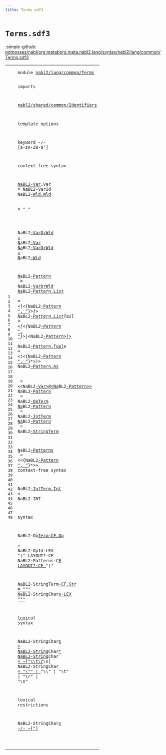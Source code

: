 ```yaml
---
title: Terms.sdf3
---
```


# `Terms.sdf3`

:simple-github: [pdmosses/nabl/org.metaborg.meta.nabl2.lang/syntax/nabl2/lang/common/Terms.sdf3]

[pdmosses/nabl/org.metaborg.meta.nabl2.lang/syntax/nabl2/lang/common/Terms.sdf3]: https://github.com/pdmosses/nabl/blob/master/org.metaborg.meta.nabl2.lang/syntax/nabl2/lang/common/Terms.sdf3 "The source file on GitHub"

<div class="sdf3"><table class="highlighttable"><tbody><tr><td class="linenos"><div class="linenodiv"><pre><span></span>1
2
3
4
5
6
7
8
9
10
11
12
13
14
15
16
17
18
19
20
21
22
23
24
25
26
27
28
29
30
31
32
33
34
35
36
37
38
39
40
41
42
43
44
45
46
47
48
</pre></div></td>
<td class="code"><pre><code><span class="keyword">module</span> <a href="../../rules/CGen.sdf3#nabl2/lang/common/Terms_201_224" id="nabl2/lang/common/Terms_7_30" title="Referenced at ../../rules/CGen.sdf3 line 11">nabl2/lang/common/Terms</a>

<span class="keyword">imports</span>

  <a href="../../../../../../../file:/Users/pdm/eclipse/spoofax-dev/Eclipse.app/Contents/Eclipse/plugins/org.metaborg.meta.nabl2.shared.eclipse_2.6.0.20230609-133100-master/target/unpacked/latest/syntax/nabl2/shared/common/Identifiers.sdf3#nabl2/shared/common/Identifiers_7_38" id="nabl2/shared/common/Identifiers_43_74" title="Defined at ../../../../../../../file:/Users/pdm/eclipse/spoofax-dev/Eclipse.app/Contents/Eclipse/plugins/org.metaborg.meta.nabl2.shared.eclipse_2.6.0.20230609-133100-master/target/unpacked/latest/syntax/nabl2/shared/common/Identifiers.sdf3 line 1">nabl2/shared/common/Identifiers</a>

<span class="keyword">template options</span>

  <span class="keyword">keyword</span> -/- [<span class="cons_Regular">a</span>-<span class="cons_Regular">z</span><span class="cons_Regular">A</span>-<span class="cons_Regular">Z</span><span class="cons_Regular">0</span>-<span class="cons_Regular">9</span>\']

<span class="keyword">context-free syntax</span>

  <a href="#NaBL2-Var_514_523" id="NaBL2-Var_146_155" title="Referenced at line 23; ../Injections.sdf3 line 41; ../../rules/CGen.sdf3 line 38">NaBL2-Var</a>.<span class="cons_Constructor"><span id="Var_156_159" title="Not referenced locally, nor via imports">Var</span></span>   = <span class="keyword">NaBL</span>2-VarId
  Na<span class="keyword">BL</span>2<a href="#NaBL2-Wld_251_260" id="NaBL2-Wld_178_187" title="Referenced at line 17">-Wld.Wld </a> <span class="cons_Constructor"><span id="Wld_188_191" title="Not referenced locally, nor via imports"> = </span></span>"_"

<span class="cons_Lit">  N</span><span class="keyword">aBL</span>2<a href="#NaBL2-VarOrWld_289_303" id="NaBL2-VarOrWld_203_217" title="Referenced at line 19; ../../rules/CGen.sdf3 line 47">-VarOrWld  = N</a><span class="keyword">aBL</span>2<a href="#NaBL2-Var_146_155" id="NaBL2-Var_221_230" title="Defined at line 13">-Var
  Na</a><span class="keyword">BL</span>2<a href="#NaBL2-VarOrWld_289_303" id="NaBL2-VarOrWld_233_247" title="Referenced at line 19; ../../rules/CGen.sdf3 line 47">-VarOrWld  = N</a><span class="keyword">aBL</span>2<a href="#NaBL2-Wld_178_187" id="NaBL2-Wld_251_260" title="Defined at line 14">-Wld

  N</a><span class="keyword">aBL</span>2<a href="#NaBL2-Pattern_698_711" id="NaBL2-Pattern_264_277" title="Referenced at line 28; ../../rules/CGen.sdf3 line 32">-Pattern     </a>     = <span class="keyword">NaBL</span>2<a href="#NaBL2-VarOrWld_203_217" id="NaBL2-VarOrWld_289_303" title="Defined at line 16, 17">-VarOrWld
  Na</a><span class="keyword">BL</span>2<a href="#NaBL2-Pattern_698_711" id="NaBL2-Pattern_306_319" title="Referenced at line 28; ../../rules/CGen.sdf3 line 32">-Pattern.List</a> <span class="cons_Constructor"><span id="List_320_324" title="Not referenced locally, nor via imports">    </span></span>= &lt;[&lt;{<span class="keyword">Na</span><span class="cons_String">B</span><span class="keyword">L</span>2<a href="#NaBL2-Pattern_264_277" id="NaBL2-Pattern_335_348" title="Defined at line 19, 20, 21, 22, 23, 24, 25, 26">-Pattern ", "</a>}<span class="cons_Lit">*&gt;]&gt;</span>
  <span class="cons_String">N</span><span class="keyword">aBL</span>2<a href="#NaBL2-Pattern_698_711" id="NaBL2-Pattern_361_374" title="Referenced at line 28; ../../rules/CGen.sdf3 line 32">-Pattern.List</a><span class="keyword">T</span><span class="cons_Constructor"><span id="ListTail_375_383" title="Not referenced locally, nor via imports">ail = &lt;[</span></span>&lt;{<span class="keyword">Na</span><span class="cons_String">B</span><span class="keyword">L</span>2<a href="#NaBL2-Pattern_264_277" id="NaBL2-Pattern_390_403" title="Defined at line 19, 20, 21, 22, 23, 24, 25, 26">-Pattern ", "</a>}<span class="cons_Lit">*&gt;|&lt;</span><span class="keyword">NaB</span><span class="cons_String">L</span>2<a href="#NaBL2-Pattern_264_277" id="NaBL2-Pattern_413_426" title="Defined at line 19, 20, 21, 22, 23, 24, 25, 26">-Pattern&gt;]&gt;
 </a> <span class="cons_String">N</span><span class="keyword">aBL</span>2<a href="#NaBL2-Pattern_698_711" id="NaBL2-Pattern_432_445" title="Referenced at line 28; ../../rules/CGen.sdf3 line 32">-Pattern.Tupl</a><span class="keyword">e</span><span class="cons_Constructor"><span id="Tuple_446_451" title="Not referenced locally, nor via imports">    =</span></span> &lt;(&lt;{<span class="keyword">Na</span><span class="cons_String">B</span><span class="keyword">L</span>2<a href="#NaBL2-Pattern_264_277" id="NaBL2-Pattern_461_474" title="Defined at line 19, 20, 21, 22, 23, 24, 25, 26">-Pattern ", "</a>}<span class="cons_Lit">*&gt;)&gt;</span>
  <span class="cons_String">N</span><span class="keyword">aBL</span>2<a href="#NaBL2-Pattern_698_711" id="NaBL2-Pattern_487_500" title="Referenced at line 28; ../../rules/CGen.sdf3 line 32">-Pattern.As  </a> <span class="cons_Constructor"><span id="As_501_503" title="Not referenced locally, nor via imports">  </span></span>  = &lt;&lt;<span class="keyword">NaBL</span>2<a href="#NaBL2-Var_146_155" id="NaBL2-Var_514_523" title="Defined at line 13">-Var&gt;@&lt;Na</a><span class="keyword">B</span><span class="cons_String">L</span>2<a href="#NaBL2-Pattern_264_277" id="NaBL2-Pattern_526_539" title="Defined at line 19, 20, 21, 22, 23, 24, 25, 26">-Pattern&gt;&gt;
  </a><span class="keyword">NaBL</span>2<a href="#NaBL2-Pattern_698_711" id="NaBL2-Pattern_544_557" title="Referenced at line 28; ../../rules/CGen.sdf3 line 32">-Pattern     </a>     = <span class="keyword">NaBL</span>2<a href="#NaBL2-OpTerm_787_799" id="NaBL2-OpTerm_569_581" title="Defined at line 36">-OpTerm
  Na</a><span class="keyword">BL</span>2<a href="#NaBL2-Pattern_698_711" id="NaBL2-Pattern_584_597" title="Referenced at line 28; ../../rules/CGen.sdf3 line 32">-Pattern     </a>     = <span class="keyword">NaBL</span>2<a href="#NaBL2-IntTerm_745_758" id="NaBL2-IntTerm_609_622" title="Defined at line 32">-IntTerm
  Na</a><span class="keyword">BL</span>2<a href="#NaBL2-Pattern_698_711" id="NaBL2-Pattern_625_638" title="Referenced at line 28; ../../rules/CGen.sdf3 line 32">-Pattern     </a>     = <span class="keyword">NaBL</span>2<a href="#NaBL2-StringTerm_880_896" id="NaBL2-StringTerm_650_666" title="Defined at line 38">-StringTerm

  N</a><span class="keyword">aBL</span>2<a href="#NaBL2-Patterns_843_857" id="NaBL2-Patterns_670_684" title="Referenced at line 36">-Patterns     </a>    = &lt;&lt;{<span class="keyword">NaBL</span>2<a href="#NaBL2-Pattern_264_277" id="NaBL2-Pattern_698_711" title="Defined at line 19, 20, 21, 22, 23, 24, 25, 26">-Pattern ", "</a>}<span class="cons_Lit">*&gt;&gt;
</span>
<span class="keyword">context-free syntax</span>

  <span class="keyword">NaBL</span>2<a href="#NaBL2-IntTerm_609_622" id="NaBL2-IntTerm_745_758" title="Referenced at line 25; ../CTerms.sdf3 line 29">-IntTerm.Int </a>=<span class="cons_Constructor"><span id="Int_759_762" title="Not referenced locally, nor via imports"> Na</span></span><span class="keyword">BL</span>2-<span class="keyword">IN</span>T

syntax
 
  <span class="keyword">NaBL</span>2-<span class="keyword">Op</span><a href="#NaBL2-OpTerm_569_581" id="NaBL2-OpTerm_787_799" title="Referenced at line 24">Term-CF.Op  </a>    <span class="cons_Constructor"><span id="Op_803_805" title="Not referenced locally, nor via imports">= </span></span><span class="keyword">NaBL</span>2-<span class="keyword">Op</span><span class="keyword">Id-LEX</span> "(" LAYOUT?<span class="keyword">-CF N</span><span class="cons_Lit">aBL</span>2-<span class="keyword">Patterns-C</span><a href="#NaBL2-Patterns_670_684" id="NaBL2-Patterns_843_857" title="Defined at line 28">F LAYOUT?-CF  </a>")"

  <span class="keyword">NaBL</span>2-<span class="keyword">Str</span><span class="cons_Lit">ing</span><span class="keyword">Term</span><a href="#NaBL2-StringTerm_650_666" id="NaBL2-StringTerm_880_896" title="Referenced at line 26; ../CTerms.sdf3 line 30; ../Messages.sdf3 line 19">-CF.Str = "\"" N</a><span class="keyword">aBL</span>2<span class="cons_Constructor"><span id="Str_900_903" title="Not referenced locally, nor via imports">-St</span></span><span class="keyword">rin</span><span class="cons_Lit">gCha</span><span class="keyword">r</span><a href="#NaBL2-StringChars_958_975" id="NaBL2-StringChars_911_928" title="Defined at line 42">s-LEX "\""
 
lexi</a><span class="keyword">cal s</span><span class="cons_Lit">ynta</span><span class="keyword">x</span>

  <span class="keyword">NaBL</span>2-<span class="keyword">StringChar</span><a href="#NaBL2-StringChars_1126_1143" id="NaBL2-StringChars_958_975" title="Referenced at line 48">s   = NaBL2-Strin</a><span class="keyword">gChar</span><a href="#NaBL2-StringChar_1000_1016" id="NaBL2-StringChar_980_996" title="Defined at line 43, 44">*
  NaBL2-String</a><span class="keyword">Char</span><a href="#NaBL2-StringChar_980_996" id="NaBL2-StringChar_1000_1016" title="Referenced at line 42">    = ~[\"\\\t\r</a><span class="string">\n</span>]
  <span class="keyword">NaB</span>L2-<span class="keyword">S</span>t<span class="keyword">r</span>i<span class="keyword">n</span>g<span class="keyword">Char</span><a href="#NaBL2-StringChar_980_996" id="NaBL2-StringChar_1038_1054" title="Referenced at line 42">    =  "\\\"" | </a>"\\\\" <span class="cons_Lit">| "\\t</span>" |<span class="cons_Lit"> "\\r"</span> | <span class="cons_Lit">"\\n"</span>

<span class="keyword">l</span><span class="cons_Lit">exica</span><span class="keyword">l r</span><span class="cons_Lit">estri</span><span class="keyword">ctions</span>

  <span class="keyword">NaBL</span>2-<span class="keyword">StringChar</span><a href="#NaBL2-StringChars_958_975" id="NaBL2-StringChars_1126_1143" title="Defined at line 42">s -/- ~[\"]


</code></pre></td></tr></tbody></table></div>